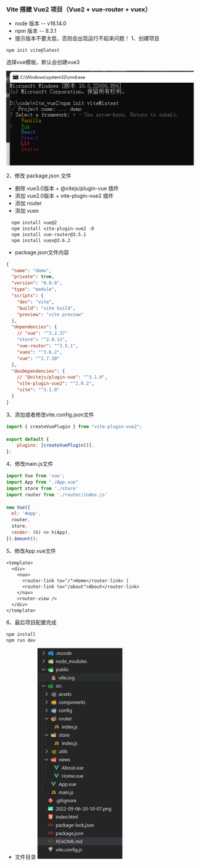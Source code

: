 ### Vite 搭建 Vue2 项目（Vue2 + vue-router + vuex）
- node 版本 -- v16.14.0
- npm 版本 -- 8.3.1
- 提示版本不要太低，否则会出现运行不起来问题！
1、创建项目
```node
npm init vite@latest
```
选择vue模板，默认会创建vue3

![](./image/2022-09-06-20-10-07.png)

2、修改 package.json 文件
- 删除 vue3.0版本 + @vitejs/plugin-vue 插件
- 添加 vue2.0版本 + vite-plugin-vue2 插件
- 添加 router
- 添加 vuex


```node
  npm install vue@2
  npm install vite-plugin-vue2 -D
  npm install vue-router@3.5.1
  npm install vuex@3.6.2
```

- package.json文件内容
```json
{
  "name": "demo",
  "private": true,
  "version": "0.0.0",
  "type": "module",
  "scripts": {
    "dev": "vite",
    "build": "vite build",
    "preview": "vite preview"
  },
  "dependencies": {
    // "vue": "^3.2.37"
    "store": "^2.0.12",
    "vue-router": "^3.5.1",
    "vuex": "^3.6.2",
    "vue": "^2.7.10"
  },
  "devDependencies": {
    // "@vitejs/plugin-vue": "^3.1.0",
    "vite-plugin-vue2": "^2.0.2",
    "vite": "^3.1.0"
  }
}
```

3、添加或者修改vite.config.json文件
```js
import { createVuePlugin } from "vite-plugin-vue2";

export default {
    plugins: [createVuePlugin()],
};
```

4、修改main.js文件
```js
import Vue from 'vue';
import App from "./App.vue"
import store from './store'
import router from './router/index.js'

new Vue({
  el: '#app',
  router,
  store,
  render: (h) => h(App),
}).$mount();
```

5、修改App.vue文件
```vue
<template>
  <div>
    <nav>
      <router-link to="/">Home</router-link> |
      <router-link to="/about">About</router-link>
    </nav>
    <router-view />
  </div>
</template>
```

6、最后项目配置完成
```node
npm install 
npm run dev
```

- 文件目录
![](./image/2022-09-06-21-11-03.png)

